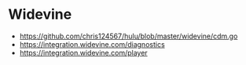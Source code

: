 # Widevine

- https://github.com/chris124567/hulu/blob/master/widevine/cdm.go
- https://integration.widevine.com/diagnostics
- https://integration.widevine.com/player
